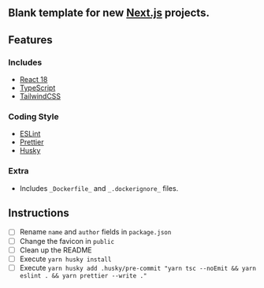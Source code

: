 ## Blank template for new [Next.js](https://nextjs.org/) projects.

## Features

### Includes

- [React 18](https://beta.reactjs.org/)
- [TypeScript](https://www.typescriptlang.org/)
- [TailwindCSS](https://tailwindcss.com/)

### Coding Style

- [ESLint](https://eslint.org/)
- [Prettier](https://prettier.io/)
- [Husky](https://typicode.github.io/husky/#/)

### Extra

- Includes `_Dockerfile_` and `_.dockerignore_` files.

## Instructions

- [ ] Rename `name` and `author` fields in `package.json`
- [ ] Change the favicon in `public`
- [ ] Clean up the README
- [ ] Execute `yarn husky install`
- [ ] Execute `yarn husky add .husky/pre-commit "yarn tsc --noEmit && yarn eslint . && yarn prettier --write ."`
